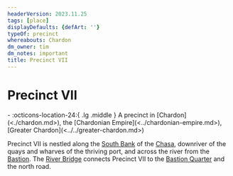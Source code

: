 ```yaml
---
headerVersion: 2023.11.25
tags: [place]
displayDefaults: {defArt: ''}
typeOf: precinct
whereabouts: Chardon
dm_owner: tim
dm_notes: important
title: Precinct VII
---
```

# Precinct VII
<div class="grid cards ext-narrow-margin ext-one-column" markdown>
-    :octicons-location-24:{ .lg .middle } A precinct in [Chardon](<./chardon.md>), the [Chardonian Empire](<../chardonian-empire.md>), [Greater Chardon](<../../greater-chardon.md>)  
</div>


Precinct VII is nestled along the [South Bank](<./south-bank.md>) of the [Chasa](<../../../major-rivers/chasa-nahadi-watershed/chasa.md>), downriver of the quays and wharves of the thriving port, and across the river from the [Bastion](<./bastion-quarter.md>). The [River Bridge](<./river-bridge-chardon.md>) connects Precinct VII to the [Bastion Quarter](<./bastion-quarter.md>) and the north road. 